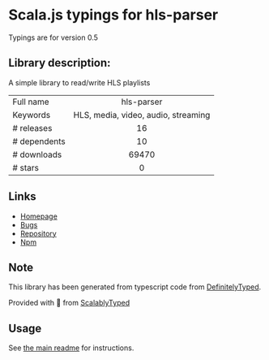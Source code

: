 
# Scala.js typings for hls-parser

Typings are for version 0.5

## Library description:
A simple library to read/write HLS playlists

|                    |                 |
| ------------------ | :-------------: |
| Full name          | hls-parser |
| Keywords           | HLS, media, video, audio, streaming |
| # releases         | 16 |
| # dependents       | 10 |
| # downloads        | 69470 |
| # stars            | 0 |

## Links
- [Homepage](https://github.com/kuu/hls-parser#readme)
- [Bugs](https://github.com/kuu/hls-parser/issues)
- [Repository](https://github.com/kuu/hls-parser)
- [Npm](https://www.npmjs.com/package/hls-parser)
    


## Note
This library has been generated from typescript code from [DefinitelyTyped](https://definitelytyped.org).

Provided with :purple_heart: from [ScalablyTyped](https://github.com/oyvindberg/ScalablyTyped)

## Usage
See [the main readme](../../readme.md) for instructions.


